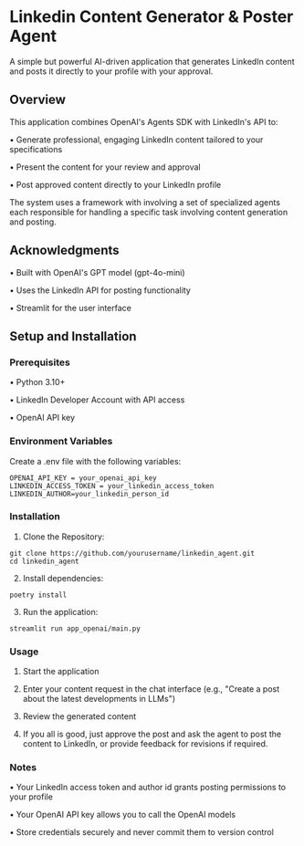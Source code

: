 # Linkedin Content Generator & Poster Agent

A simple but powerful AI-driven application that generates LinkedIn content and posts it directly to your profile with your approval.

## Overview
This application combines OpenAI's Agents SDK with LinkedIn's API to:

• Generate professional, engaging LinkedIn content tailored to your specifications

• Present the content for your review and approval

• Post approved content directly to your LinkedIn profile

The system uses a framework with involving a set of specialized agents each responsible for handling a specific task involving content generation and posting.

## Acknowledgments
• Built with OpenAI's GPT model (gpt-4o-mini)

• Uses the LinkedIn API for posting functionality

• Streamlit for the user interface

## Setup and Installation

### Prerequisites

• Python 3.10+

• LinkedIn Developer Account with API access

• OpenAI API key


### Environment Variables
Create a .env file with the following variables:

```
OPENAI_API_KEY = your_openai_api_key
LINKEDIN_ACCESS_TOKEN = your_linkedin_access_token
LINKEDIN_AUTHOR=your_linkedin_person_id

```

### Installation

1. Clone the Repository:

```
git clone https://github.com/yourusername/linkedin_agent.git
cd linkedin_agent

```

2. Install dependencies:

```
poetry install

```

3. Run the application:

```
streamlit run app_openai/main.py

```

### Usage

1. Start the application

2. Enter your content request in the chat interface (e.g., "Create a post about the latest developments in LLMs")

3. Review the generated content

4. If you all is good, just approve the post and ask the agent to post the content to LinkedIn, or provide feedback for revisions if required. 

### Notes
• Your LinkedIn access token and author id grants posting permissions to your profile

• Your OpenAI API key allows you to call the OpenAI models

• Store credentials securely and never commit them to version control

